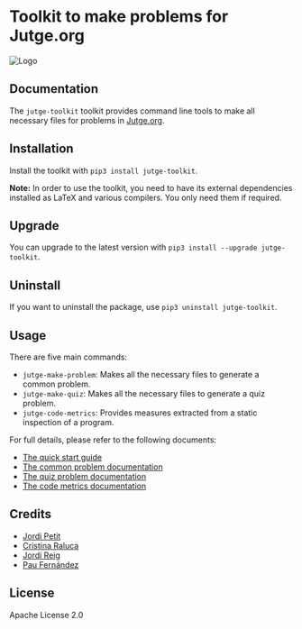 # Toolkit to make problems for Jutge.org

![Logo](documentation/jutge-toolkit.png)

## Documentation

The `jutge-toolkit` toolkit provides command line tools to make all necessary files for problems in [Jutge.org](https://jutge.org/).

## Installation

Install the toolkit with `pip3 install jutge-toolkit`.

**Note:** In order to use the toolkit, you need to have its external dependencies installed as LaTeX and various compilers. You only need them if required.

## Upgrade

You can upgrade to the latest version with `pip3 install --upgrade jutge-toolkit`.

## Uninstall

If you want to uninstall the package, use `pip3 uninstall jutge-toolkit`.

## Usage

There are five main commands:

- `jutge-make-problem`: Makes all the necessary files to generate a common problem.
- `jutge-make-quiz`: Makes all the necessary files to generate a quiz problem.
- `jutge-code-metrics`: Provides measures extracted from a static inspection of a program.

For full details, please refer to the following documents:

- [The quick start guide](documentation/quick-start.md)
- [The common problem documentation](documentation/problems.md)
- [The quiz problem documentation](documentation/quizzes.md)
- [The code metrics documentation](documentation/code_metrics.md)

## Credits

- [Jordi Petit](https://github.com/jordi-petit)
- [Cristina Raluca](https://github.com/ralucado)
- [Jordi Reig](https://github.com/jordireig)
- [Pau Fernández](https://github.com/pauek)

## License

Apache License 2.0
